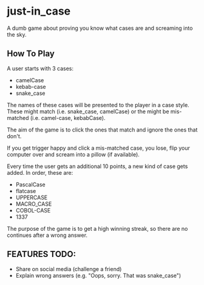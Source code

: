 # just-in_case

A dumb game about proving you know what cases are and screaming into the sky.

## How To Play

A user starts with 3 cases:

- camelCase
- kebab-case
- snake_case

The names of these cases will be presented to the player in a case style. These might match (i.e. snake_case, camelCase) or the might be mis-matched (i.e. camel-case, kebabCase).

The aim of the game is to click the ones that match and ignore the ones that don't.

If you get trigger happy and click a mis-matched case, you lose, flip your computer over and scream into a pillow (if available).

Every time the user gets an additional 10 points, a new kind of case gets added. In order, these are:

- PascalCase
- flatcase
- UPPERCASE
- MACRO_CASE
- COBOL-CASE
- 1337

The purpose of the game is to get a high winning streak, so there are no continues after a wrong answer.

## FEATURES TODO:

- Share on social media (challenge a friend)
- Explain wrong answers (e.g. "Oops, sorry. That was snake_case")
